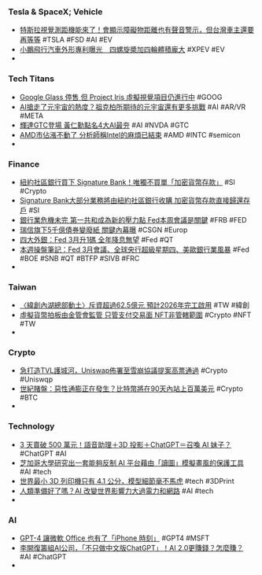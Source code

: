 ### Tesla & SpaceX; Vehicle
- [特斯拉視覺測距機能來了！會顯示障礙物距離也有聲音警示，但台灣車主還要再等等](https://www.ddcar.com.tw/article/34663) #TSLA #FSD #AI #EV
- [小鵬飛行汽車外形專利曝光　四螺旋槳加四輪體積龐大](https://unwire.hk/2023/03/18/xpeng-flying-car/life-tech/auto/) #XPEV #EV
-
###  Tech Titans
- [Google Glass 停售 但 Project Iris 虛擬視覺項目仍進行中](https://www.cool3c.com/article/190829) #GOOG
- [AI搶走了元宇宙的熱度？祖克柏所期待的元宇宙還有更多挑戰](https://www.techbang.com/posts/104627-metaverse-dead) #AI #AR/VR #META
- [輝達GTC登場 黃仁勳點名4大AI最夯](https://ctee.com.tw/news/tech/828010.html) #AI #NVDA #GTC
- [AMD市佔漲不動了 分析師稱Intel的麻煩已結束](https://news.xfastest.com/intel/125467/analyst-intel/) #AMD #INTC #semicon
-
### Finance
- [紐約社區銀行買下 Signature Bank！唯獨不買單「加密貨幣存款」](https://www.blocktempo.com/new-york-community-bancorp-buying-signature-bank/) #SI #Crypto
- [Signature Bank大部分業務將由紐約社區銀行收購 加密貨幣存款直接歸還存戶](https://news.cnyes.com/news/id/5117373) #SI
- [銀行業危機未完 第一共和成為新的壓力點 Fed本周會議是關鍵](https://m.cnyes.com/news/id/5117360) #FRB #FED
- [瑞信旗下5千億債券變廢紙 關鍵內幕曝](https://ctee.com.tw/news/global/828260.html) #CSGN #Europ
- [四大外銀：Fed 3月升1碼 全年降息無望](https://ctee.com.tw/news/finance/827787.html) #Fed #QT
- [本週操盤筆記：Fed 3月會議、全球央行超級星期四、美歐銀行業風暴](https://m.cnyes.com/news/id/5117232) #Fed #BOE #SNB #QT #BTFP #SIVB #FRC
-
### Taiwan
- [〈緯創內湖總部動土〉斥資超過62.5億元 預計2026年完工啟用](https://news.cnyes.com/news/id/5117378) #TW #緯創
- [虛擬貨幣拍板由金管會監管 只管支付交易面 NFT非管轄範圍](https://m.cnyes.com/news/id/5117376) #Crypto #NFT #TW
-
### Crypto
- [急打造TVL護城河，Uniswap佈署至雪崩協議提案高票通過](https://abmedia.io/急打造tvl護城河，uniswap佈署至雪崩協議提案高票通過) #Crypto #Uniswqp
- [世紀賭盤：惡性通膨正在發生？比特幣將在90天內站上百萬美元](https://abmedia.io/20230319-balaji-bet-hyperinflation-letd-btc-to-1million) #Crypto #BTC
-
### Technology
- [3 天賣破 500 萬元！語音助理＋3D 投影＋ChatGPT＝召喚 AI 妹子？](https://www.inside.com.tw/article/31049-Gatebox%20ChatGPT%20AI%20bride) #ChatGPT #AI
- [芝加哥大學研究出一套能夠反制 AI 平台藉由「讀圖」模擬畫風的保護工具](https://www.kocpc.com.tw/archives/484712) #AI #tech
- [世界最小 3D 列印機只有 4.1 公分，模型細節毫不馬虎](https://technews.tw/2023/02/13/worlds-smallest-3d-printer/) #tech #3DPrint
- [人類準備好了嗎？AI 改變世界影響力大過電力和網路](https://technews.tw/2023/03/20/ai-will-change-the-world-more-than-electricity-and-the-internet/) #AI #tech
-
### AI
- [GPT-4 讓微軟 Office 也有了「iPhone 時刻」](https://technews.tw/2023/03/20/microsoft-365-copilot/) #GPT4 #MSFT
- [李開復籌組AI公司，「不只做中文版ChatGPT」！AI 2.0更賺錢？怎麼賺？](https://www.bnext.com.tw/article/74489/leekaifu-ai-evolu-zone-a) #AI #ChatGPT
-